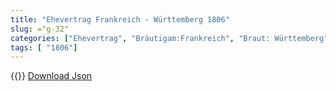 ```yaml
---
title: "Ehevertrag Frankreich - Württemberg 1806"
slug: ="g-32"
categories: ["Ehevertrag", "Bräutigam:Frankreich", "Braut: Württemberg", "Eheschließung vollzogen?:Ja", "verschiedenkonfessionelle Ehe?:Ja", "Dynastie Bräutigam:Bonaparte", "Akteur Bräutigam:Bonaparte", "Akteur Braut:Württemberg", "Textbezug?:nein", "Ständisch?:nein", "Ratifikation?:nein", "Sonstiges?:ja", "Bräutigam:Frankreich", "Braut: Württemberg"]
tags: [ "1806"]
---
```

<!--more-->
{{<v61>}}
[Download Json](/vertraege/vertrag-32.json)